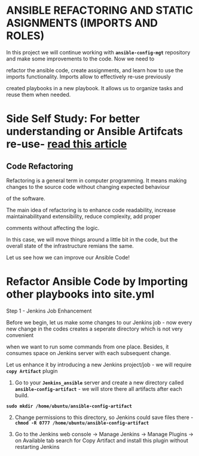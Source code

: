 # ANSIBLE REFACTORING AND STATIC ASIGNMENTS (IMPORTS AND ROLES)

In this project we will continue working with **`ansible-config-mgt`** repository and make some improvements to the code. Now we need to

refactor the ansible code, create assignments, and learn how to use the imports functionality. Imports allow to effectively re-use previously

created playbooks in a new playbook. It allows us to organize tasks and reuse them when needed.

# Side Self Study: For better understanding or Ansible Artifcats re-use- [read this article](https://docs.ansible.com/ansible/latest/user_guide/playbooks_reuse.html)

## Code Refactoring

Refactoring is a general term in computer programming. It means making changes to the source code without changing expected behaviour 

of the software.

The main idea of refactoring is to enhance code readability, increase maintainabilityand extensibility, reduce complexity, add proper 

comments without affecting the logic.

In this case, we will move things around a little bit in the code, but the overall state of the infrastructure remians the same.

Let us see how we can improve our Ansible Code!

# Refactor Ansible Code by Importing other playbooks into site.yml

Step 1 - Jenkins Job Enhancement

Before we begin, let us make some changes to our Jenkins job - now every new change in the codes creates a seperate directory which is not very convenient

when we want to run some commands from one place. Besides, it consumes space on Jenkins server with each subsequent change. 

Let us enhance it by introducing a new Jenkins project/job - we will require **`copy Artifact`** plugin

1. Go to your **`Jenkins_ansible`** server and create a new directory called **`ansible-config-artifact`** - we will store there all artifacts after each build.

**`sudo mkdir /home/ubuntu/ansible-config-artifact`**

2. Change permissions to this directory, so Jenkins could save files there - **`chmod -R 0777 /home/ubuntu/ansible-config-artifact`**

3. Go to the Jenkins web console -> Manage Jenkins -> Manage Plugins -> on Available tab search for Copy Artifact and install this plugin without restarting Jenkins
